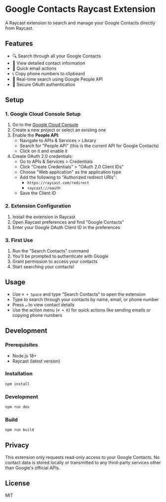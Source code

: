 # Google Contacts Raycast Extension

A Raycast extension to search and manage your Google Contacts directly from Raycast.

## Features

- 🔍 Search through all your Google Contacts
- 👤 View detailed contact information
- 📧 Quick email actions
- 📞 Copy phone numbers to clipboard
- 🔄 Real-time search using Google People API
- 🔐 Secure OAuth authentication

## Setup

### 1. Google Cloud Console Setup

1. Go to the [Google Cloud Console](https://console.cloud.google.com/)
2. Create a new project or select an existing one
3. Enable the **People API**:
   - Navigate to APIs & Services > Library
   - Search for "People API" (this is the current API for Google Contacts)
   - Click on it and enable it
4. Create OAuth 2.0 credentials:
   - Go to APIs & Services > Credentials
   - Click "Create Credentials" > "OAuth 2.0 Client IDs"
   - Choose "Web application" as the application type
   - Add the following to "Authorized redirect URIs":
     - `https://raycast.com/redirect`
     - `raycast://oauth`
   - Save the Client ID

### 2. Extension Configuration

1. Install the extension in Raycast
2. Open Raycast preferences and find "Google Contacts"
3. Enter your Google OAuth Client ID in the preferences

### 3. First Use

1. Run the "Search Contacts" command
2. You'll be prompted to authenticate with Google
3. Grant permission to access your contacts
4. Start searching your contacts!

## Usage

- Use `⌘ + Space` and type "Search Contacts" to open the extension
- Type to search through your contacts by name, email, or phone number
- Press `↵` to view contact details
- Use the action menu (`⌘ + K`) for quick actions like sending emails or copying phone numbers

## Development

### Prerequisites

- Node.js 18+
- Raycast (latest version)

### Installation

```bash
npm install
```

### Development

```bash
npm run dev
```

### Build

```bash
npm run build
```

## Privacy

This extension only requests read-only access to your Google Contacts. No contact data is stored locally or transmitted to any third-party services other than Google's official APIs.

## License

MIT
